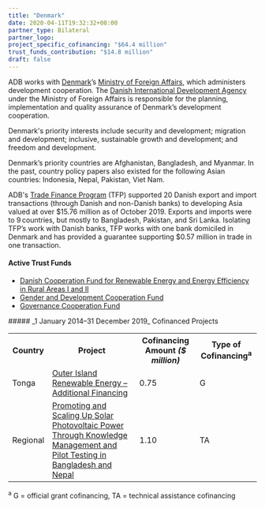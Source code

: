 ```yaml
---
title: "Denmark"
date: 2020-04-11T19:32:32+08:00
partner_type: Bilateral
partner_logo:
project_specific_cofinancing: "$64.4 million"
trust_funds_contribution: "$14.8 million"
draft: false
---
```


ADB works with [Denmark](https://www.adb.org/publications/denmark-fact-sheet)’s [Ministry of Foreign Affairs](https://um.dk/en/), which administers development cooperation. The [Danish International Development Agency](https://um.dk/en/danida-en/) under the Ministry of Foreign Affairs is responsible for the planning, implementation and quality assurance of Denmark’s development cooperation.  

Denmark's priority interests include security and development; migration and development; inclusive, sustainable growth and development; and freedom and development.  

Denmark’s priority countries are Afghanistan, Bangladesh, and Myanmar. In the past, country policy papers also existed for the following Asian countries: Indonesia, Nepal, Pakistan, Viet Nam.

ADB's [Trade Finance Program](https://www.adb.org/what-we-do/trade-supply-chain-finance-program/main) (TFP) supported 20 Danish export and import transactions (through Danish and non-Danish banks) to developing Asia valued at over $15.76 million as of October 2019. Exports and imports were to 9 countries, but mostly to Bangladesh, Pakistan, and Sri Lanka. Isolating TFP’s work with Danish banks, TFP works with one bank domiciled in Denmark and has provided a guarantee supporting $0.57 million in trade in one transaction.

#### Active Trust Funds 

* [Danish Cooperation Fund for Renewable Energy and Energy Efficiency in Rural Areas I and II](./modalities/trust-funds/single-partner-trust-funds/#dcfreeera)
* [Gender and Development Cooperation Fund](./modalities/trust-funds/multi-partner-trust-funds/#gdcf)
* [Governance Cooperation Fund](./modalities/trust-funds/multi-partner-trust-funds/#gcf) 

<split>
##### _1 January 2014–31 December 2019_ Cofinanced Projects

<table class="table dr-partner-table">
<tr>
    <th>Country</th>
    <th>Project</th>
    <th>Cofinancing Amount <em>($ million)</em></th>
    <th>Type of Cofinancing<sup>a</sup></th>
</tr>
<tr>
<td>Tonga</td>
<td><a
href="https://www.adb.org/projects/43452-022/main" target="_parent">Outer
Island Renewable Energy – Additional Financing</a></td>
<td>0.75</td>
<td>G</td>
</tr>
<tr>
<td>Regional</td>
<td><a
href="https://www.adb.org/projects/49103-001/main" target="_parent">Promoting
and Scaling Up Solar Photovoltaic Power Through Knowledge Management and
Pilot Testing in Bangladesh and Nepal</a></td>
<td>1.10 </td>
<td>TA</td>
</tr>

</table>

<p class="dr-footnote"><sup>a</sup> G = official grant cofinancing, TA = technical assistance cofinancing</p> 